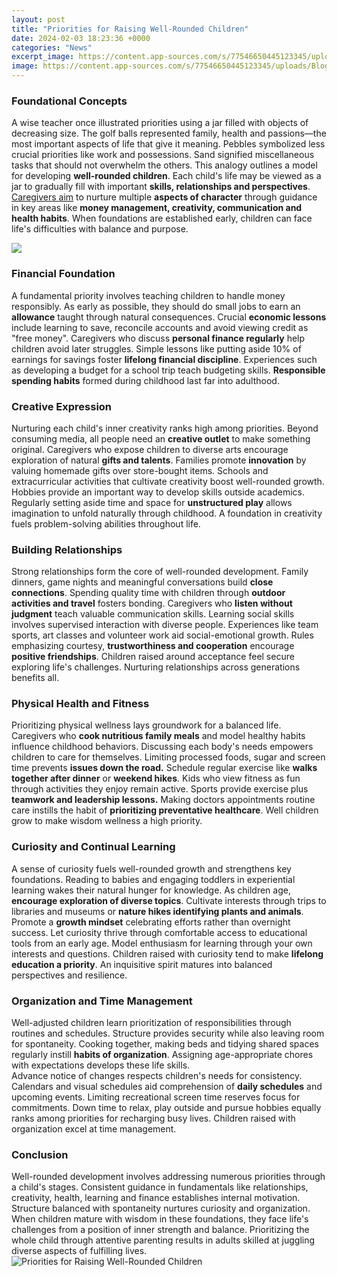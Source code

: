 ```yaml
---
layout: post
title: "Priorities for Raising Well-Rounded Children"
date: 2024-02-03 18:23:36 +0000
categories: "News"
excerpt_image: https://content.app-sources.com/s/77546650445123345/uploads/Blog_Post_Pictures/2022-02-26_js_guest_Heres_How_to_Raise_Smart_Well-Rounded_Children-6024555.png
image: https://content.app-sources.com/s/77546650445123345/uploads/Blog_Post_Pictures/2022-02-26_js_guest_Heres_How_to_Raise_Smart_Well-Rounded_Children-6024555.png
---
```


### Foundational Concepts
A wise teacher once illustrated priorities using a jar filled with objects of decreasing size. The golf balls represented family, health and passions—the most important aspects of life that give it meaning. Pebbles symbolized less crucial priorities like work and possessions. Sand signified miscellaneous tasks that should not overwhelm the others. 
This analogy outlines a model for developing **well-rounded children**. Each child's life may be viewed as a jar to gradually fill with important **skills, relationships and perspectives**. [Caregivers aim](https://yt.io.vn/collection/alexandre) to nurture multiple **aspects of character** through guidance in key areas like **money management, creativity, communication and health habits**. When foundations are established early, children can face life's difficulties with balance and purpose.

![](https://montessori-academy.com/wp-content/uploads/elementor/thumbs/A-Quick-Guide-to-Montessori-Parenting-pg8ezqdow2r0myjzg5je9conds955hzf02lvm0yutk.jpg)
### Financial Foundation
A fundamental priority involves teaching children to handle money responsibly. As early as possible, they should do small jobs to earn an **allowance** taught through natural consequences. Crucial **economic lessons** include learning to save, reconcile accounts and avoid viewing credit as "free money". 
Caregivers who discuss **personal finance regularly** help children avoid later struggles. Simple lessons like putting aside 10% of earnings for savings foster **lifelong financial discipline**. Experiences such as developing a budget for a school trip teach budgeting skills. **Responsible spending habits** formed during childhood last far into adulthood.
### Creative Expression
Nurturing each child's inner creativity ranks high among priorities. Beyond consuming media, all people need an **creative outlet** to make something original. Caregivers who expose children to diverse arts encourage exploration of natural **gifts and talents**. Families promote **innovation** by valuing homemade gifts over store-bought items. 
Schools and extracurricular activities that cultivate creativity boost well-rounded growth. Hobbies provide an important way to develop skills outside academics. Regularly setting aside time and space for **unstructured play** allows imagination to unfold naturally through childhood. A foundation in creativity fuels problem-solving abilities throughout life.
### Building Relationships 
Strong relationships form the core of well-rounded development. Family dinners, game nights and meaningful conversations build **close connections**. Spending quality time with children through **outdoor activities and travel** fosters bonding. Caregivers who **listen without judgment** teach valuable communication skills.
Learning social skills involves supervised interaction with diverse people. Experiences like team sports, art classes and volunteer work aid social-emotional growth. Rules emphasizing courtesy, **trustworthiness and cooperation** encourage **positive friendships**. Children raised around acceptance feel secure exploring life's challenges. Nurturing relationships across generations benefits all.
### Physical Health and Fitness
Prioritizing physical wellness lays groundwork for a balanced life. Caregivers who **cook nutritious family meals** and model healthy habits influence childhood behaviors. Discussing each body's needs empowers children to care for themselves. Limiting processed foods, sugar and screen time prevents **issues down the road.**
Schedule regular exercise like **walks together after dinner** or **weekend hikes**. Kids who view fitness as fun through activities they enjoy remain active. Sports provide exercise plus **teamwork and leadership lessons.** Making doctors appointments routine care instills the habit of **prioritizing preventative healthcare**. Well children grow to make wisdom wellness a high priority.
### Curiosity and Continual Learning
A sense of curiosity fuels well-rounded growth and strengthens key foundations. Reading to babies and engaging toddlers in experiential learning wakes their natural hunger for knowledge. As children age, **encourage exploration of diverse topics**. Cultivate interests through trips to libraries and museums or **nature hikes identifying plants and animals**. 
Promote a **growth mindset** celebrating efforts rather than overnight success. Let curiosity thrive through comfortable access to educational tools from an early age. Model enthusiasm for learning through your own interests and questions. Children raised with curiosity tend to make **lifelong education a priority**. An inquisitive spirit matures into balanced perspectives and resilience.
### Organization and Time Management 
Well-adjusted children learn prioritization of responsibilities through routines and schedules. Structure provides security while also leaving room for spontaneity. Cooking together, making beds and tidying shared spaces regularly instill **habits of organization**. Assigning age-appropriate chores with expectations develops these life skills.  
Advance notice of changes respects children's needs for consistency. Calendars and visual schedules aid comprehension of **daily schedules** and upcoming events. Limiting recreational screen time reserves focus for commitments. Down time to relax, play outside and pursue hobbies equally ranks among priorities for recharging busy lives. Children raised with organization excel at time management.
### Conclusion
Well-rounded development involves addressing numerous priorities through a child's stages. Consistent guidance in fundamentals like relationships, creativity, health, learning and finance establishes internal motivation. Structure balanced with spontaneity nurtures curiosity and organization. When children mature with wisdom in these foundations, they face life's challenges from a position of inner strength and balance. Prioritizing the whole child through attentive parenting results in adults skilled at juggling diverse aspects of fulfilling lives.
![Priorities for Raising Well-Rounded Children](https://content.app-sources.com/s/77546650445123345/uploads/Blog_Post_Pictures/2022-02-26_js_guest_Heres_How_to_Raise_Smart_Well-Rounded_Children-6024555.png)